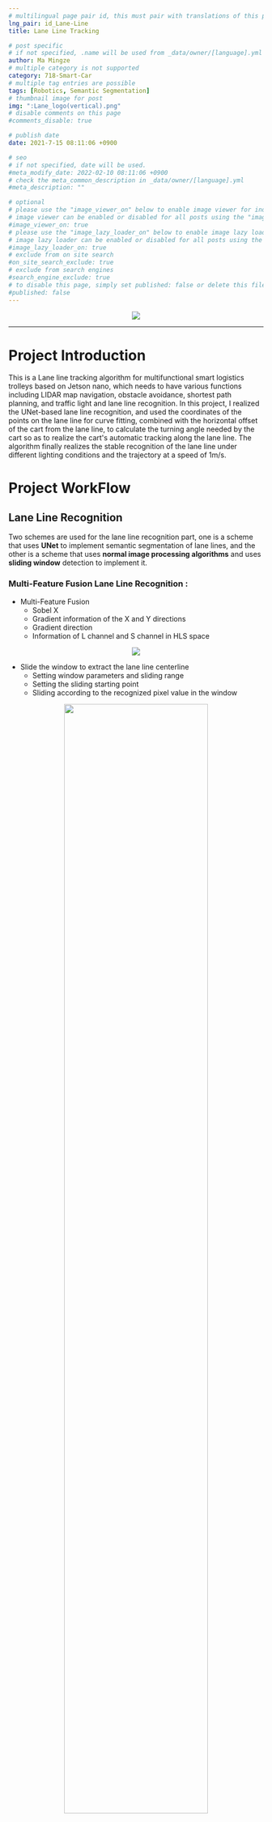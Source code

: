 ```yaml
---
# multilingual page pair id, this must pair with translations of this page. (This name must be unique)
lng_pair: id_Lane-Line
title: Lane Line Tracking

# post specific
# if not specified, .name will be used from _data/owner/[language].yml
author: Ma Mingze
# multiple category is not supported
category: 718-Smart-Car
# multiple tag entries are possible
tags: [Robotics, Semantic Segmentation]
# thumbnail image for post
img: ":Lane_logo(vertical).png"
# disable comments on this page
#comments_disable: true

# publish date
date: 2021-7-15 08:11:06 +0900

# seo
# if not specified, date will be used.
#meta_modify_date: 2022-02-10 08:11:06 +0900
# check the meta_common_description in _data/owner/[language].yml
#meta_description: ""

# optional
# please use the "image_viewer_on" below to enable image viewer for individual pages or posts (_posts/ or [language]/_posts folders).
# image viewer can be enabled or disabled for all posts using the "image_viewer_posts: true" setting in _data/conf/main.yml.
#image_viewer_on: true
# please use the "image_lazy_loader_on" below to enable image lazy loader for individual pages or posts (_posts/ or [language]/_posts folders).
# image lazy loader can be enabled or disabled for all posts using the "image_lazy_loader_posts: true" setting in _data/conf/main.yml.
#image_lazy_loader_on: true
# exclude from on site search
#on_site_search_exclude: true
# exclude from search engines
#search_engine_exclude: true
# to disable this page, simply set published: false or delete this file
#published: false
---
```






<div align='center'>
    <img src="/assets/img/posts/Lane-Logo.png">
</div>

***


# Project Introduction

<!-- outline-start -->This is a Lane line tracking algorithm for multifunctional smart logistics trolleys based on Jetson nano<!-- outline-end -->, which needs to have various functions including LIDAR map navigation, obstacle avoidance, shortest path planning, and traffic light and lane line recognition. In this project, I realized the UNet-based lane line recognition, and used the coordinates of the points on the lane line for curve fitting, combined with the horizontal offset of the cart from the lane line, to calculate the turning angle needed by the cart so as to realize the cart's automatic tracking along the lane line. The algorithm finally realizes the stable recognition of the lane line under different lighting conditions and the trajectory at a speed of 1m/s.
<a name="7960fa1a"></a>
# Project WorkFlow

## Lane Line Recognition

Two schemes are used for the lane line recognition part, one is a scheme that uses **UNet** to implement semantic segmentation of lane lines, and the other is a scheme that uses **normal image processing algorithms** and uses **sliding window** detection to implement it.
<a name="DMcQO"></a>
### Multi-Feature Fusion Lane Line Recognition :

- Multi-Feature Fusion
   -  Sobel X 
   -  Gradient information of the X and Y directions 
   -  Gradient direction 
   -  Information of L channel and S channel in HLS space 

<div align='center'>
    <img src="/assets/img/posts/Lane-Effect1.png">
</div>

-  Slide the window to extract the lane line centerline 
   - Setting window parameters and sliding range
   - Setting the sliding starting point
   - Sliding according to the recognized pixel value in the window

<div align='center'>
    <img src="/assets/img/posts/Lane-Effect2.png" style="width:75%;">
</div>

<a name="CTvdz"></a>
### Semantic segmentation based on UNet :

-  Label and train using labelme 
-  Further improve the robustness of the model 
-  Simplify the steps of repeated parameter setting, which automatics the debugging process.

<div align='center'>
    <img src="/assets/img/posts/Lane-Effect3.png">
</div>

<a name="zw8SV"></a>
## Lane Line Tracking

- Use curve fitting to get an expression for the lane lines.
- Obtaining the slope of the lane line and calculating the turn angle of the cart by combining it with the cart's offset from the center.
- Communicate with the host computer to realize control

**The complete process of vehicle tracking is as follows:**

<div align='center'>
    <img src="/assets/img/posts/Lane-EffectFlow.png">
</div>

#  Project Performance
<a name="g38Hk"></a>

## Lane line tracking section

<iframe width="560" height="315" src="https://www.youtube.com/embed/GRdpbkkbAx4" frameborder="0" allowfullscreen></iframe>

<a name="cqQ96"></a>

## Vehicle full functionality implementation
<iframe width="560" height="315" src="https://www.youtube.com/embed/GlH-n75vsQE?si=fBwX3iDP6uo6MbVd" title="YouTube video player" frameborder="0" allow="accelerometer; autoplay; clipboard-write; encrypted-media; gyroscope; picture-in-picture; web-share" allowfullscreen></iframe>
